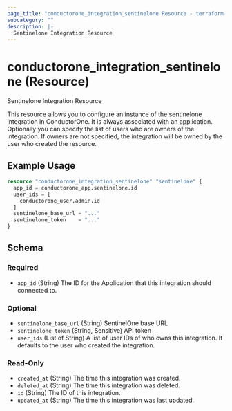 ```yaml
---
page_title: "conductorone_integration_sentinelone Resource - terraform-provider-conductorone"
subcategory: ""
description: |-
  Sentinelone Integration Resource
---
```


# conductorone_integration_sentinelone (Resource)

Sentinelone Integration Resource

This resource allows you to configure an instance of the sentinelone integration in ConductorOne.
It is always associated with an application. Optionally you can specify the list of users who are owners of the integration.
If owners are not specified, the integration will be owned by the user who created the resource.

## Example Usage

```terraform
resource "conductorone_integration_sentinelone" "sentinelone" {
  app_id = conductorone_app.sentinelone.id
  user_ids = [
    conductorone_user.admin.id
  ]
  sentinelone_base_url = "..."
  sentinelone_token    = "..."
}
```

<!-- schema generated by tfplugindocs -->
## Schema

### Required

- `app_id` (String) The ID for the Application that this integration should connected to.

### Optional

- `sentinelone_base_url` (String) SentinelOne base URL
- `sentinelone_token` (String, Sensitive) API token
- `user_ids` (List of String) A list of user IDs of who owns this integration. It defaults to the user who created the integration.

### Read-Only

- `created_at` (String) The time this integration was created.
- `deleted_at` (String) The time this integration was deleted.
- `id` (String) The ID of this integration.
- `updated_at` (String) The time this integration was last updated.
